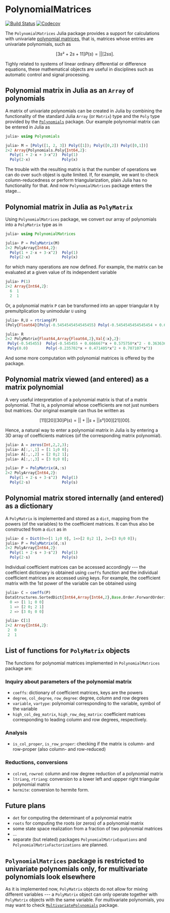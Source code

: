 # PolynomialMatrices

[![Build Status](https://github.com/JuliaPolynomialMatrices/PolynomialMatrices.jl/workflows/CI/badge.svg)](https://github.com/JuliaPolynomialMatrices/PolynomialMatrices.jl/actions)
[![Codecov](https://codecov.io/gh/JuliaPolynomialMatrices/PolynomialMatrices.jl/branch/master/graph/badge.svg)](https://codecov.io/gh/JuliaPolynomialMatrices/PolynomialMatrices.jl)

The `PolynomialMatrices` Julia package provides a support for calculations with univariate [polynomial matrices](https://en.wikipedia.org/wiki/Polynomial_matrix), that is, matrices whose entries are univariate polynomials, such as

```math
        [ 3s²+2s+1     1 ]
P(s) =  |                |
        [    2s        s ].
```

Tighly related to systems of linear ordinary differential or difference equations, these mathematical objects are useful in disciplines such as automatic control and signal processing.

## Polynomial matrix in Julia as an `Array` of polynomials

A matrix of univariate polynomials can be created in Julia by combining the functionality of the standard Julia `Array` (or `Matrix`) type and the `Poly` type provided by the [`Polynomials`](https://github.com/JuliaMath/Polynomials.jl) package. Our example polynomial matrix can be entered in Julia as

```julia
julia> using Polynomials

julia> M = [Poly([1, 2, 3]) Poly([1]); Poly([0,2]) Poly([0,1])]
2×2 Array{Polynomials.Poly{Int64,2}:
  Poly(1 + 2⋅x + 3⋅x^2)  Poly(1)
  Poly(2⋅x)              Poly(x)
```

The trouble with the resulting matrix is that the number of operations we can do over such objest is quite limited. If, for example, we want to check column-reducedness or perform triangularization, plain Julia has no functionality for that. And now `PolynomialMatrices` package enters the stage...

## Polynomial matrix in Julia as `PolyMatrix`

Using `PolynomialMatrices` package, we convert our array of polynomials into a `PolyMatrix` type as in

```julia
julia> using PolynomialMatrices

julia> P = PolyMatrix(M)
2×2 PolyArray{Int64,2}:
  Poly(1 + 2⋅x + 3⋅x^2)  Poly(1)
  Poly(2⋅x)              Poly(x)
```

for which many operations are now defined. For example, the matrix can be evaluated at a given value of its independent variable

```julia
julia> P(1)
2×2 Array{Int64,2}:
  6  1
  2  1
```

Or, a polynomial matrix `P` can be transformed into an upper triangular `R` by premultplication by unimodular `U` using

```julia
julia> R,U = rtriang(P)
(Poly{Float64}[Poly(-0.5454545454545455) Poly(-0.5454545454545454 + 0.6666666666666669*x + 0.5757575757575755*x^2 - 0.36363636363636365*x^3); Poly(0.0) Poly(-0.2357022603955159*x + 0.4714045207910319*x^2 + 0.7071067811865472*x^3)], Poly{Float64}[Poly(-0.5454545454545454 + 0.24242424242424268*x) Poly(0.4242424242424243 + 0.5757575757575756*x - 0.36363636363636365*x^2); Poly(-0.4714045207910317*x) Poly(0.23570226039551567 + 0.47140452079103196*x + 0.7071067811865472*x^2)])

julia> R
2×2 PolyMatrix{Float64,Array{Float64,2},Val{:x},2}:
 Poly(-0.545455)  Poly(-0.545455 + 0.666667*x + 0.575758*x^2 - 0.363636*x^3)
 Poly(0.0)        Poly(-0.235702*x + 0.471405*x^2 + 0.707107*x^3)
```
And some more computation with polynomial matrices is offered by the package.

## Polynomial matrix viewed (and entered) as a matrix polynomial
A very useful interpretation of a polynomial matrix is that of a matrix polynomial. That is, a polynomial whose coefficients are not just numbers but matrices. Our original example can thus be written as

```math
        [ 1  1 ]   [ 2  0 ]     [ 3  0 ]
P(s) =  |      | + |      | s + |      | s²
        [ 0  0 ]   [ 2  1 ]     [ 0  0 ].
```

Hence, a natural way to enter a polynomial matrix in Julia is by entering a 3D array of coefficients matrices (of the corresponding matrix polynomial).

```julia
julia> A = zeros(Int,2,2,3);
julia> A[:,:,1] = [1 1;0 0];
julia> A[:,:,2] = [2 0;2 1];
julia> A[:,:,3] = [3 0;0 0];

julia> P = PolyMatrix(A,:s)
2×2 PolyArray{Int64,2}:
  Poly(1 + 2⋅s + 3⋅s^2)  Poly(1)
  Poly(2⋅s)              Poly(s)
```

## Polynomial matrix stored internally (and entered) as a dictionary

A `PolyMatrix` is implemented and stored as a `dict`, mapping from the powers (of the variables) to the coefficient matrices. It can thus also be constructed from a `dict` as in

```julia
julia> d = Dict(0=>[1 1;0 0], 1=>[2 0;2 1], 2=>[3 0;0 0]);
julia> P = PolyMatrix(d,:s)
2×2 PolyArray{Int64,2}:
  Poly(1 + 2⋅s + 3⋅s^2)  Poly(1)
  Poly(2⋅s)              Poly(s)
```
Individual coefficient matrices can be accessed accordingly --- the coefficient dictionary is obtained using `coeffs` function and the individual coefficient matrices are accessed using keys. For example, the coefficient matrix with the 1st power of the variable can be obtained using

```julia
julia> C = coeffs(P)
DataStructures.SortedDict{Int64,Array{Int64,2},Base.Order.ForwardOrdering} with 3 entries:
  0 => [1 1; 0 0]
  1 => [2 0; 2 1]
  2 => [3 0; 0 0]

julia> C[1]
2×2 Array{Int64,2}:
 2  0
 2  1
```

## List of functions for `PolyMatrix` objects

The functions for polynomial matrices implemented in `PolynomialMatrices` package are:

### Inquiry about parameters of the polynomial matrix
* `coeffs`: dictionary of coefficient matrices, keys are the powers
* `degree`, `col_degree`, `row_degree`: degree, column and row degrees
* `variable`, `vartype`: polynomial corresponding to the variable, symbol of the variable
* `high_col_deg_matrix`, `high_row_deg_matrix`: coefficient matrices corresponding to leading column and row degrees, respectively.

### Analysis
* `is_col_proper`, `is_row_proper`: checking if the matrix is column- and row-proper (also column- and row-reduced)

### Reductions, conversions
* `colred`, `rowred`: column and row degree reduction of a polynomial matrix
* `ltriang`, `rtriang`: conversion to a lower left and uppper right triangular polynomial matrix
* `hermite`: conversion to hermite form.

## Future plans
* `det` for computing the determinant of a polynomial matrix
* `roots` for computing the roots (or zeros) of a polynomial matrix
* some state space realization from a fraction of two polynomial matrices
* ...
* separate (but related) packages `PolynomialMatrixEquations` and `PolynomialMatrixFactorizations` are planned.

## `PolynomialMatrices` package is restricted to univariate polynomials only, for multivariate polynomials look elsewhere

As it is implemented now, `PolyMatrix` objects do not allow for mixing
different variables --- a `PolyMatrix` object can only operate together
with `PolyMatrix` objects with the same variable. For multivariate polynomials, you may want to check [`MultivariatePolynomials`](https://github.com/JuliaAlgebra/MultivariatePolynomials.jl) package.
